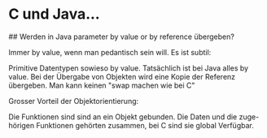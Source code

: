 # C und Java... 


## Werden in Java parameter by value or by reference übergeben?

Immer by value, wenn man pedantisch sein will. 
Es ist subtil:

Primitive Datentypen sowieso by value.
Tatsächlich ist bei Java alles by value. Bei der Übergabe von Objekten wird
eine Kopie der Referenz übergeben. Man kann keinen "swap machen wie bei C"

Grosser Vorteil der Objektorientierung:

Die Funktionen sind sind an ein Objekt gebunden. Die Daten und die zuge-
hörigen Funktionen gehörten zusammen, bei C sind sie global Verfügbar.
